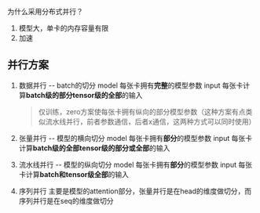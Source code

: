 为什么采用分布式并行？
1. 模型大，单卡的内存容量有限
2. 加速

## 并行方案
1. 数据并行 -- batch的切分
   model 每张卡拥有**完整**的模型参数
   input 每张卡计算**batch级的部分tensor级的全部**的输入
   > 仅训练，zero方案使每张卡拥有纵向的部分模型参数（这种方案有点类似流水线并行，前者参数通信，后者x通信，这两种方式可以同时使用）

2. 张量并行 -- 模型的横向切分
   model 每张卡拥有**部分**的模型参数
   input 每张卡计算**batch级的全部tensor级的部分或全部**的输入

3. 流水线并行 -- 模型的纵向切分
   model 每张卡拥有**部分**的模型参数
   input 每张卡计算**batch和tensor级全部**的输入

4. 序列并行
   主要是模型的attention部分，张量并行是在head的维度做切分，而序列并行是在seq的维度做切分